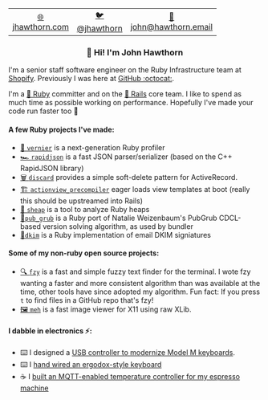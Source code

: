 <table align=center>
  <tr>
    <td align=center><a href="https://www.johnhawthorn.com/">🌐<br/>jhawthorn.com</td>
    <td align=center><a href="https://twitter.com/jhawthorn">🐦<br/>@jhawthorn</a></td>
    <td align=center><a href="mailto:john@hawthorn.email">📧<br/>john@hawthorn.email</a></td>
  </tr>
</table>

<h3 align="center">👋 Hi! I'm John Hawthorn</h3>


I'm a senior staff software engineer on the Ruby Infrastructure team at [Shopify](https://github.com/Shopify). Previously I was here at [GitHub :octocat:](https://github.com/github).

I'm a [💎 Ruby](https://github.com/ruby/ruby) committer and on the [🚋 Rails](https://github.com/rails/rails) core team. I like to spend as much time as possible working on performance. Hopefully I've made your code run faster too 🤗 
<h4>A few Ruby projects I've made:</h4>

* [📏 `vernier`](https://github.com/jhawthorn/vernier) is a next-generation Ruby profiler
* [🏎️ `rapidjson`](https://github.com/jhawthorn/rapidjson-ruby) is a fast JSON parser/serializer (based on the C++ RapidJSON library)
* [🗑 `discard`](https://github.com/jhawthorn/discard) provides a simple soft-delete pattern for ActiveRecord.
* [🏗️ `actionview_precompiler`](https://github.com/jhawthorn/actionview_precompiler) eager loads view templates at boot (really this should be upstreamed into Rails)
* [🐑 `sheap`](https://github.com/jhawthorn/dkim) is a tool to analyze Ruby heaps
* [🍔`pub_grub`](https://github.com/jhawthorn/pub_grub) is a Ruby port of Natalie Weizenbaum's PubGrub CDCL-based version solving algorithm, as used by bundler
* [📧`dkim`](https://github.com/jhawthorn/dkim) is a Ruby implementation of email DKIM signiatures

<h4>Some of my non-ruby open source projects:</h4>

* [🔍 `fzy`](https://github.com/jhawthorn/fzy) is a fast and simple fuzzy text finder for the terminal. I wote fzy wanting a faster and more consistent algorithm than was available at the time, other tools have since adopted my algorithm. Fun fact: If you press `t` to find files in a GitHub repo that's fzy!
* [🖼️ `meh`](https://github.com/jhawthorn/meh/) is a fast image viewer for X11 using raw XLib.

<h4>I dabble in electronics ⚡:</h4>

* ⌨️ I designed a [USB controller to modernize Model M keyboards](https://www.johnhawthorn.com/2020/07/modelh-keyboard-controller/).
* ⌨️ I [hand wired an ergodox-style keyboard](https://www.johnhawthorn.com/2020/05/building-a-homemade-keyboard/)
* ☕ I [built an MQTT-enabled temperature controller for my espresso machine](https://github.com/jhawthorn/espresso)
